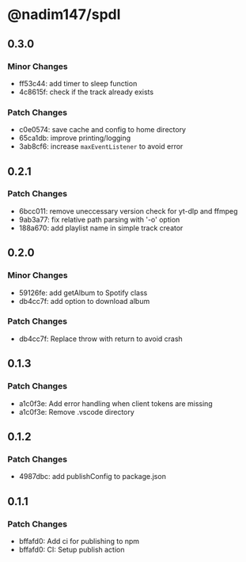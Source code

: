 # @nadim147/spdl

## 0.3.0

### Minor Changes

-   ff53c44: add timer to sleep function
-   4c8615f: check if the track already exists

### Patch Changes

-   c0e0574: save cache and config to home directory
-   65ca1db: improve printing/logging
-   3ab8cf6: increase `maxEventListener` to avoid error

## 0.2.1

### Patch Changes

-   6bcc011: remove uneccessary version check for yt-dlp and ffmpeg
-   9ab3a77: fix relative path parsing with '-o' option
-   188a670: add playlist name in simple track creator

## 0.2.0

### Minor Changes

-   59126fe: add getAlbum to Spotify class
-   db4cc7f: add option to download album

### Patch Changes

-   db4cc7f: Replace throw with return to avoid crash

## 0.1.3

### Patch Changes

-   a1c0f3e: Add error handling when client tokens are missing
-   a1c0f3e: Remove .vscode directory

## 0.1.2

### Patch Changes

-   4987dbc: add publishConfig to package.json

## 0.1.1

### Patch Changes

-   bffafd0: Add ci for publishing to npm
-   bffafd0: CI: Setup publish action
